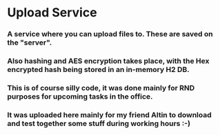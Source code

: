 # Upload Service

### A service where you can upload files to. These are saved on the "server".
### Also hashing and AES encryption takes place, with the Hex encrypted hash being stored in an in-memory H2 DB.

### This is of course silly code, it was done mainly for RND purposes for upcoming tasks in the office.
### It was uploaded here mainly for my friend Altin to download and test together some stuff during working hours :-)

